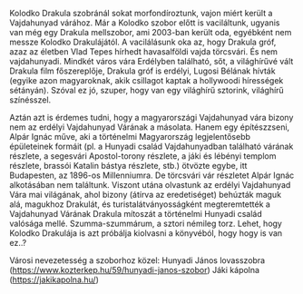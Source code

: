 Kolodko Drakula szobránál sokat morfondíroztunk, vajon miért került a Vajdahunyad várához. Már a Kolodko szobor előtt is vaciláltunk, ugyanis van még egy Drakula mellszobor, ami 2003-ban került oda, egyébként nem messze Kolodko Drakulájától. A vacilálásunk oka az, hogy Drakula gróf, azaz az életben Vlad Tepes hírhedt havasalföldi vajda törcsvári. És nem vajdahunyadi. Mindkét város vára Erdélyben található, sőt, a világhírűvé vált Drakula film főszereplője, Drakula gróf is erdélyi, Lugosi Bélának hívták (egyike azon magyaroknak, akik csillagot kaptak a hollywoodi hírességek sétányán). Szóval ez jó, szuper, hogy van egy világhírű sztorink, világhírű színésszel.

Aztán azt is érdemes tudni, hogy a magyarországi Vajdahunyad vára bizony nem az erdélyi Vajdahunyad Várának a másolata. Hanem egy építészzseni, Alpár Ignác műve, aki a történelmi Magyarország legjelentősebb épületeinek formáit (pl. a Hunyadi család Vajdahunyadban található várának részlete, a segesvári Apostol-torony részlete, a jáki és lébényi templom részlete, brassói Katalin bástya részlete, stb.) ötvözte egybe, itt Budapesten, az 1896-os Millenniumra. De törcsvári vár részletet Alpár Ignác alkotásában nem találtunk. Viszont utána olvastunk az erdélyi Vajdahunyad Vára mai világának, ahol bizony (átírva az eredetiséget) behúzták maguk alá, magukhoz Drakulát, és turistalátványosságként megteremtették a Vajdahunyad Várának Drakula mítoszát a történelmi Hunyadi család valósága mellé. Szumma-szummárum, a sztori némileg torz. Lehet, hogy Kolodko Drakulája is azt próbálja kiolvasni a könyvéból, hogy hogy is van ez..?

Városi nevezetesség a szoborhoz közel:
Hunyadi János lovasszobra (https://www.kozterkep.hu/59/hunyadi-janos-szobor)
Jáki kápolna (https://jakikapolna.hu/)
